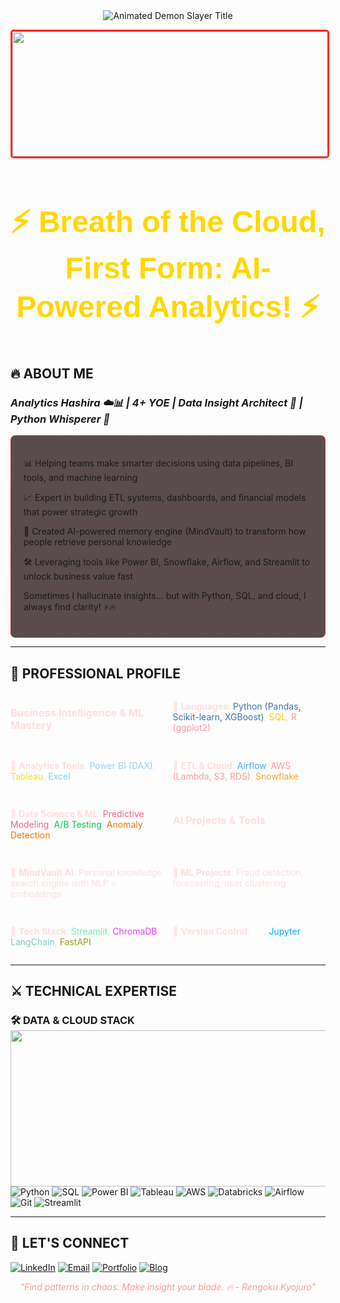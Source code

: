<div align="center">

<!-- Anime Style Header with Demon Slayer Theme -->
<img src="https://readme-typing-svg.demolab.com?font=Kanit&weight=800&size=35&duration=4000&pause=1000&color=F71E1E&center=true&vCenter=true&width=600&height=90&lines=%E9%AC%BC%E6%BB%85%E3%81%AE%E5%88%83THIS+IS+RAHUL;Data+Analyst+%26+Scientist;AI+MEMORY+HASHIRA+%F0%9F%94%A5" alt="Animated Demon Slayer Title">

<p style="color: #ff9999; font-style: italic;"></p>

<!-- Anime Character GIF -->
<img src="./Add-ons/218883.gif" width="1800" height="200" alt="Zenitsu Thunder Breathing" style="border-radius: 5px; border: 3px solid #ff2a2a;">

 <h3 align="center" style="color: gold; font-family: 'Comic Sans MS', cursive, sans-serif; font-size: 48px;">
⚡ Breath of the Cloud, First Form: AI-Powered Analytics! ⚡
</h3>

</div>

## 🔥 ABOUT ME
### *Analytics Hashira ☁️📊 | 4+ YOE | Data Insight Architect 🧠 | Python Whisperer 🐍*

<div style="background: rgba(20, 0, 0, 0.7); padding: 20px; border-radius: 8px; border: 1px dashed #ff2a2a;">

📊 Helping teams make smarter decisions using data pipelines, BI tools, and machine learning

📈 Expert in building ETL systems, dashboards, and financial models that power strategic growth

🧠 Created AI-powered memory engine (MindVault) to transform how people retrieve personal knowledge

🛠️ Leveraging tools like Power BI, Snowflake, Airflow, and Streamlit to unlock business value fast

Sometimes I hallucinate insights… but with Python, SQL, and cloud, I always find clarity! ⚡🔥

</div>                                                                                           

---

## 🚀 PROFESSIONAL PROFILE

<div style="display: grid; grid-template-columns: repeat(2, 1fr); gap: 15px; text-align: left; color: #ffdddd;">

### Business Intelligence & ML Mastery  
 🔹 **Languages**: <span style="color: #3776ab;">Python (Pandas, Scikit-learn, XGBoost)</span>, <span style="color: #ffcc00;">SQL</span>, <span style="color: #ff9999;">R (ggplot2)</span>
 
 🔹 **Analytics Tools**: <span style="color: #9ad0f5;">Power BI (DAX)</span>, <span style="color: #fdd835;">Tableau</span>, <span style="color: #88ccff;">Excel</span>
 
 🔹 **ETL & Cloud**: <span style="color: #4dabf7;">Airflow</span>, <span style="color: #ff9999;">AWS (Lambda, S3, RDS)</span>, <span style="color: #f9a825;">Snowflake</span>

 🔹 **Data Science & ML**: <span style="color: #f06292;">Predictive Modeling</span>, <span style="color: #00c853;">A/B Testing</span>, <span style="color: #ff6f00;">Anomaly Detection</span>

### AI Projects & Tools  
 🔹 **MindVault AI**: Personal knowledge search engine with NLP + embeddings
 
 🔹 **ML Projects**: Fraud detection, forecasting, user clustering
 
 🔹 **Tech Stack**: <span style="color: #69f0ae;">Streamlit</span>, <span style="color: #e040fb;">ChromaDB</span>, <span style="color: #80cbc4;">LangChain</span>, <span style="color: #9e9d24;">FastAPI</span>
 
 🔹 **Version Control**: <span style="color: #ffffff;">Git</span>, <span style="color: #00b0ff;">Jupyter</span>

</div>

---

## ⚔️ TECHNICAL EXPERTISE 

### 🛠️ DATA & CLOUD STACK       <img src="https://user-images.githubusercontent.com/74038190/212750155-3ceddfbd-19d3-40a3-87af-8d329c8323c4.gif" height="250" width="550" align="right"> 
![Python](https://img.shields.io/badge/python-%233776AB.svg?style=for-the-badge&logo=python&logoColor=white)
![SQL](https://img.shields.io/badge/sql-%23007ACC.svg?style=for-the-badge&logo=sqlite&logoColor=white)
![Power BI](https://img.shields.io/badge/PowerBI-F2C811?style=for-the-badge&logo=powerbi&logoColor=black)
![Tableau](https://img.shields.io/badge/Tableau-E97627?style=for-the-badge&logo=tableau&logoColor=white)
![AWS](https://img.shields.io/badge/AWS-%23FF9900.svg?style=for-the-badge&logo=amazon-aws&logoColor=white) 
![Databricks](https://img.shields.io/badge/Databricks-%23FF3621.svg?style=for-the-badge&logo=databricks&logoColor=white)
![Airflow](https://img.shields.io/badge/Apache_Airflow-017CEE?style=for-the-badge&logo=ApacheAirflow&logoColor=white)
![Git](https://img.shields.io/badge/Git-F05032.svg?style=for-the-badge&logo=git&logoColor=white)
![Streamlit](https://img.shields.io/badge/Streamlit-FF4B4B?style=for-the-badge&logo=streamlit&logoColor=white)

---

## 🌸 LET'S CONNECT

[![LinkedIn](https://img.shields.io/badge/LinkedIn-0077B5?style=for-the-badge&logo=linkedin&logoColor=white)](https://www.linkedin.com/in/rahul-ambaragonda-79322127a/)
[![Email](https://img.shields.io/badge/Email-D14836?style=for-the-badge&logo=gmail&logoColor=white)](mailto:rahulambaragonda0@gmail.com)
[![Portfolio](https://img.shields.io/badge/Portfolio-4285F4?style=for-the-badge&logo=googlechrome&logoColor=white)](https://your-portfolio-site.com)
[![Blog](https://img.shields.io/badge/Hashnode-2962FF?style=for-the-badge&logo=hashnode&logoColor=white)](https://cloudsimplified.hashnode.dev/)

<p style="color: #ff9999; font-style: italic; text-align: center;">
  "Find patterns in chaos. Make insight your blade. 🔥 - Rengoku Kyojuro"
</p>

